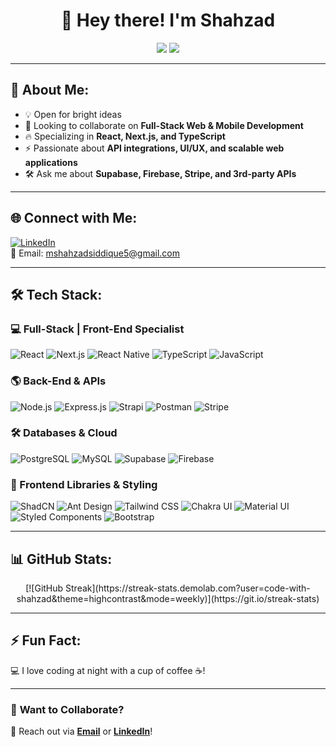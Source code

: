 <h1 align="center">👋 Hey there! I'm Shahzad </h1>

<div align="center">
  <img src="https://img.shields.io/badge/Full--Stack-Developer-%2300C853?style=for-the-badge&logo=react&logoColor=white" />
  <img src="https://img.shields.io/badge/Front--End-Specialist-%2300C853?style=for-the-badge&logo=next.js&logoColor=white" />
</div>

---

## 🚀 About Me:
- 💡 Open for bright ideas  
- 🤝 Looking to collaborate on **Full-Stack Web & Mobile Development**  
- 🔥 Specializing in **React, Next.js, and TypeScript**  
- ⚡ Passionate about **API integrations, UI/UX, and scalable web applications**  
- 🛠 Ask me about **Supabase, Firebase, Stripe, and 3rd-party APIs**  

---

## 🌐 Connect with Me:
[![LinkedIn](https://img.shields.io/badge/LinkedIn-%230077B5.svg?style=for-the-badge&logo=linkedin&logoColor=white&style=rounded)](https://linkedin.com/in/shahzadsiddique1)  
📩 Email: [mshahzadsiddique5@gmail.com](mailto:mshahzadsiddique5@gmail.com)  

---

## 🛠 Tech Stack:

### **💻 Full-Stack | Front-End Specialist**
![React](https://img.shields.io/badge/React-%2361DAFB.svg?style=for-the-badge&logo=react&logoColor=black&style=rounded)
![Next.js](https://img.shields.io/badge/Next.js-%23000000.svg?style=for-the-badge&logo=nextdotjs&logoColor=white&style=rounded)
![React Native](https://img.shields.io/badge/React_Native-%2361DAFB.svg?style=for-the-badge&logo=react&logoColor=black&style=rounded)
![TypeScript](https://img.shields.io/badge/TypeScript-%23007ACC.svg?style=for-the-badge&logo=typescript&logoColor=white&style=rounded)
![JavaScript](https://img.shields.io/badge/JavaScript-%23F7DF1E.svg?style=for-the-badge&logo=javascript&logoColor=black&style=rounded)

### **🌎 Back-End & APIs**
![Node.js](https://img.shields.io/badge/Node.js-%2343853D.svg?style=for-the-badge&logo=node.js&logoColor=white&style=rounded)
![Express.js](https://img.shields.io/badge/Express.js-%23404D59.svg?style=for-the-badge&logo=express&logoColor=white&style=rounded)
![Strapi](https://img.shields.io/badge/Strapi-%2308ADD8.svg?style=for-the-badge&logo=strapi&logoColor=white&style=rounded)
![Postman](https://img.shields.io/badge/Postman-%23FF6C37.svg?style=for-the-badge&logo=postman&logoColor=white&style=rounded)
![Stripe](https://img.shields.io/badge/Stripe-%23633FE9.svg?style=for-the-badge&logo=stripe&logoColor=white&style=rounded)

### **🛠 Databases & Cloud**
![PostgreSQL](https://img.shields.io/badge/PostgreSQL-%23336791.svg?style=for-the-badge&logo=postgresql&logoColor=white&style=rounded)
![MySQL](https://img.shields.io/badge/MySQL-%2300f.svg?style=for-the-badge&logo=mysql&logoColor=white&style=rounded)
![Supabase](https://img.shields.io/badge/Supabase-%233ECF8E.svg?style=for-the-badge&logo=supabase&logoColor=white&style=rounded)
![Firebase](https://img.shields.io/badge/Firebase-%23FFCA28.svg?style=for-the-badge&logo=firebase&logoColor=black&style=rounded)

### **🎨 Frontend Libraries & Styling**
![ShadCN](https://img.shields.io/badge/ShadCN-%23E34F26.svg?style=for-the-badge&logo=shadcn&logoColor=white&style=rounded)
![Ant Design](https://img.shields.io/badge/Ant_Design-%230170FE.svg?style=for-the-badge&logo=ant-design&logoColor=white&style=rounded)
![Tailwind CSS](https://img.shields.io/badge/Tailwind_CSS-%2306B6D4.svg?style=for-the-badge&logo=tailwindcss&logoColor=white&style=rounded)
![Chakra UI](https://img.shields.io/badge/Chakra_UI-%23319795.svg?style=for-the-badge&logo=chakra-ui&logoColor=white&style=rounded)
![Material UI](https://img.shields.io/badge/Material_UI-%230081CB.svg?style=for-the-badge&logo=mui&logoColor=white&style=rounded)
![Styled Components](https://img.shields.io/badge/Styled_Components-%23DB7093.svg?style=for-the-badge&logo=styled-components&logoColor=white&style=rounded)
![Bootstrap](https://img.shields.io/badge/Bootstrap-%23563D7C.svg?style=for-the-badge&logo=bootstrap&logoColor=white&style=rounded)

---

## 📊 GitHub Stats:

<div align="center">
  [![GitHub Streak](https://streak-stats.demolab.com?user=code-with-shahzad&theme=highcontrast&mode=weekly)](https://git.io/streak-stats)
</div>

---

## ⚡ Fun Fact:
💻 I love coding at night with a cup of coffee ☕!

---

### 🎯 **Want to Collaborate?**
📩 Reach out via **[Email](mailto:mshahzadsiddique5@gmail.com)** or **[LinkedIn](https://linkedin.com/in/shahzadsiddique1)**!

